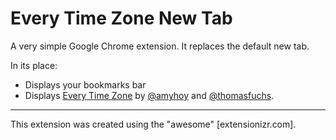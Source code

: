 # Every Time Zone New Tab

A very simple Google Chrome extension. It replaces the default new tab. 

In its place:

- Displays your bookmarks bar
- Displays [Every Time Zone](http://everytimezone.com/) by [@amyhoy](https://twitter.com/amyhoy) and [@thomasfuchs](https://twitter.com/thomasfuchs).

---

This extension was created using the "awesome" [extensionizr.com].